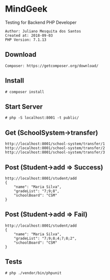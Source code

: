 # MindGeek
Testing for Backend PHP Developer
```
Author: Juliano Mesquita dos Santos
Created at: 2018-09-03
PHP Version: 7.1.13
```

## Download
```
Composer: https://getcomposer.org/download/
```

## Install
```
# composer install
```

## Start Server
```
# php -S localhost:8001 -t public/
```

## Get (SchoolSystem->transfer)
```
http://localhost:8001/school-system/transfer/1
http://localhost:8001/school-system/transfer/2
http://localhost:8001/school-system/transfer/3
```

## Post (Student->add => Success)
```
http://localhost:8001/student/add
{
    "name": "Maria Silva",
    "gradeList": "7;9;8",
    "schoolBoard": "CSM"
}
```

## Post (Student->add => Fail)
```
http://localhost:8001/student/add
{
    "name": "Maria Silva",
    "gradeList": "7;9;8;4;7;8;2",
    "schoolBoard": "CSM"
}
```

## Tests
```
# php ./vendor/bin/phpunit
```
